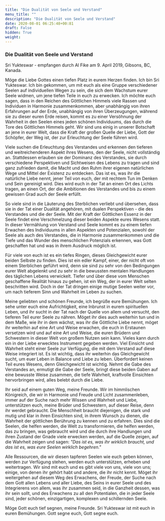 ```yaml
---
title: "Die Dualität von Seele und Verstand"
menu_title: ""
description: "Die Dualität von Seele und Verstand"
date: 2020-08-01 06:25:48+00:81
draft: False
hidden: True
weight:
---
```

### Die Dualität von Seele und Verstand

Sri Yukteswar - empfangen durch Al Fike am 9. April 2019, Gibsons, BC, Kanada.

Möge die Liebe Gottes einen tiefen Platz in eurem Herzen finden. Ich bin Sri Yukteswar. Ich bin gekommen, um mit euch als eine Gruppe verschiedener Seelen auf individuellen Wegen zu sein, die sich dem Wachstum eurer Seele widmen, um jene tiefen Teile in euch zu erwecken. Ich möchte euch sagen, dass in den Reichen des Göttlichen Himmels viele Rassen und Individuen in Harmonie zusammenkommen, aber unabhängig von ihren Erfahrungen auf der Erde, unabhängig von ihren Überzeugungen, während sie zu dieser euren Erde reisen, kommt es zu einer Versöhnung der Wahrheit in den Seelen eines jeden schönen Individuums, das durch die Tore des Göttlichen Himmels geht. Wir sind uns einig in unserer Botschaft an jene in eurer Welt, dass die Kraft der großen Quelle der Liebe, Gott der Schöpfer, der Weg ist, der zur Erleuchtung der Seele führen wird.

Viele suchen die Erleuchtung des Verstandes und erkennen den tieferen und weitreichenderen Aspekt ihres Wesens, den der Seele, nicht vollständig an. Stattdessen erlauben sie der Dominanz des Verstandes, sie durch verschiedene Perspektiven und Sichtweisen des Lebens zu tragen und sind ganz zufrieden damit, die Macht und den Ruhm ihrer eigenen natürlichen Wege und Mittel der Existenz zu entdecken. Das ist es, was ihr die natürliche Liebe nennt, jener Teil von euch, der mit rechtem Tun im Denken und Sein gereinigt wird. Dies wird euch in der Tat an einen Ort des Lichts tragen, an einen Ort, der die Ambitionen des Verstandes und bis zu einem gewissen Grad auch der Seele erfüllt.

So viele sind in die Läuterung des Sterblichen verliebt und übersehen, dass sie in der Tat einer Dualität angehören, mit dualen Perspektiven - die des Verstandes und die der Seele. Mit der Kraft der Göttlichen Essenz in der Seele findet eine Verschmelzung dieser beiden Aspekte eures Wesens statt. In dieser Vermählung von Verstand und Seele kommt es zu einem tiefen Erwachen des Individuums in allen Aspekten und Potenzialen, sowohl der Seele als auch des Verstandes, die in Harmonie zusammenkommen und die Tiefe und das Wunder des menschlichen Potenzials erkennen, was Gott geschaffen hat und was in ihrem Ausdruck möglich ist.

Für viele von euch ist es ein tiefes Ringen, dieses Gleichgewicht eurer beiden Selbste zu finden. Dies ist ein edler Kampf, einer, der nicht oft von einem Sterblichen geführt wird, denn sie sind zu sehr von den Bedingungen eurer Welt abgelenkt und zu sehr in die bewussten mentalen Handlungen des täglichen Lebens verwickelt. Tiefer und über diese vom Menschen geschaffene Realität hinaus zu gehen, ist ein Weg, der in eurer Welt selten beschritten wird. Doch in der Tat dringen einige mutige Seelen weiter vor, um nach tieferem Sinn und Wahrheit im Leben zu suchen.

Meine geliebten und schönen Freunde, ich begrüße eure Bemühungen. Ich sehe unter euch eine Aufrichtigkeit, eine Inbrunst in eurem spirituellen Leben, und ihr sucht in der Tat nach der Quelle von allem und versucht, den tieferen Teil eurer Seele zu nähren. Möget ihr dies auch weiterhin tun und in dem Maße, wie ihr in dem wächst, was ihr die Göttliche Liebe nennt, möget ihr weiterhin auf eine Art und Weise erwachen, die euch in Erstaunen versetzen wird und auf eine Art und Weise, die euren Brüdern und Schwestern in dieser Welt von großem Nutzen sein kann. Vieles kann durch ein in der Liebe erwecktes Instrument gegeben werden. Viel Einsicht und Wahrheit steht einer Seele zur Verfügung, die mit dem Verstand auf diese Weise integriert ist. Es ist wichtig, dass ihr weiterhin das Gleichgewicht sucht, um euer Leben in Balance und Liebe zu leben. Überfordert keinen Teil eures Wesens, denn Gleichgewicht ist wichtig. Nehmt die Gabe des Verstandes an, ermutigt die Gabe der Seele, bringt diese beiden Gaben auf eine bewusste Weise zusammen, die tiefe Wahrheit, kraftvolle Einsichten hervorbringen wird, alles belebt durch die Liebe.

Ihr seid auf einem guten Weg, meine Freunde. Wir im himmlischen Königreich, die wir in Harmonie und Freude und Licht zusammenleben, immer auf der Suche nach mehr Wissen und Wahrheit und Liebe, unterstützen euch, meine Brüder und Schwestern, auf dieser Reise, denn ihr werdet gebraucht. Die Menschheit braucht diejenigen, die stark und mutig und klar in ihren Einsichten sind, in ihrem Wunsch zu dienen, die Wahrheit der göttlichen Berührung zu kennen und zu erfahren. Dies sind die Seelen, die helfen werden, die Welt zu transformieren, die helfen werden, das zu bringen, was gebraucht wird und die durch ihre Handlungen und ihren Zustand der Gnade viele erwecken werden, auf die Quelle zeigen, auf die Wahrheit zeigen und sagen: *"Das ist es, was ihr wirklich braucht, und das ist es, was eure Seelen wirklich begehren."*

Alle Ressourcen, die wir diesen tapferen Seelen wie euch geben können, werden zur Verfügung stehen, werden euch unterstützen, erheben und weitertragen. Wir sind mit euch und es gibt viele von uns, viele von uns; einige, von denen ihr gehört habt und andere, die ihr nicht kennt. Möget ihr weitergehen auf diesem Weg des Erwachens, der Freude, der Suche nach dem Gott allen Lebens und aller Liebe, des Seins in eurer Seele und des Integrierens von allem, was ihr zusammen seid, in die Ganzheit dessen, was ihr sein sollt, und des Erwachens zu all den Potentialen, die in jeder Seele sind, jeder schönen, einzigartigen, komplexen und schillernden Seele.

Möge Gott euch tief segnen, meine Freunde. Sri Yukteswar ist mit euch in euren Bemühungen. Gott segne euch, Gott segne euch.
